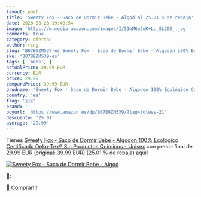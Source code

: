 ```yaml
---
layout: post
title: 'Sweety Fox - Saco de Dormir Bebe - Algod al 25.01 % de rebaja'
date: 2020-08-28 19:40:54
image: 'https://m.media-amazon.com/images/I/51wM6u2wK+L._SL200_.jpg'
comments: true
category: ofertas
author: ring
slug: 'B07B9ZM539-es Sweety Fox - Saco de Dormir Bebe - Algodon 100% Ecológico...'
sku: 'B07B9ZM539-es'
tags: [ 'bebe', ]
actualPrice: 29.99 EUR
currency: EUR
price: 29.99
comparePrice: 39.99 EUR
prodname: 'Sweety Fox - Saco de Dormir Bebe - Algodon 100% Ecológico Certificado Oeko-Tex® Sin Productos Químicos - Unisex'
country: 'es'
flag: '🇪🇸'
brand: ''
buyurl: 'https://www.amazon.es/dp/B07B9ZM539/?tag=tolees-21'
descuento: '25.01'
average: '29.99'
---
```


Tienes [Sweety Fox - Saco de Dormir Bebe - Algodon 100% Ecológico Certificado Oeko-Tex® Sin Productos Químicos - Unisex](https://www.amazon.es/dp/B07B9ZM539/?tag=tolees-21) con precio final de  29.99 EUR (original: 39.99 EUR) (25.01 %  de rebaja) aqui!

[![Sweety Fox - Saco de Dormir Bebe - Algod](https://m.media-amazon.com/images/I/51wM6u2wK+L._SL200_.jpg)](https://www.amazon.es/dp/B07B9ZM539/?tag=tolees-21)

🔎:


[🛒 Comprar!!!](https://www.amazon.es/dp/B07B9ZM539/?tag=tolees-21)
